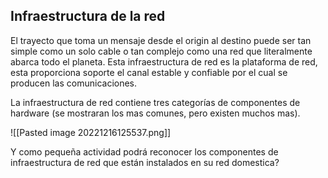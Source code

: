 
## Infraestructura de la red
El trayecto que toma un mensaje desde el origin al destino puede ser tan simple como un solo cable o tan complejo como una red que literalmente abarca todo el planeta. Esta infraestructura de red es la plataforma de red, esta proporciona soporte el canal estable y confiable por el cual se producen las comunicaciones.

La infraestructura de red contiene tres categorías de componentes de hardware (se mostraran los mas comunes, pero existen muchos mas).

![[Pasted image 20221216125537.png]]

Y como pequeña actividad podrá reconocer los componentes de infraestructura de red que están instalados en su red domestica?
